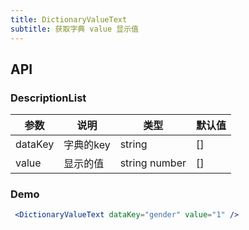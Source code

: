 ```yaml
---
title: DictionaryValueText
subtitle: 获取字典 value 显示值
---
```


## API

### DescriptionList

| 参数      | 说明                                      | 类型         | 默认值 |
|----------|------------------------------------------|-------------|-------|
| dataKey    | 字典的key                                 | string  | [] |
| value    | 显示的值                                 | string number  | [] |


### Demo
```jsx harmony
 <DictionaryValueText dataKey="gender" value="1" />
```
